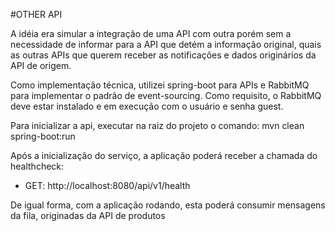 #OTHER API

A idéia era simular a integração de uma API com outra porém sem a necessidade de informar para a API que detém a informação original, quais as outras APIs que querem receber as notificações e dados originários da API de origem.

Como implementação técnica, utilizei spring-boot para APIs e RabbitMQ para implementar o padrão de event-sourcing.
Como requisito, o RabbitMQ deve estar instalado e em execução com o usuário e senha guest.

Para inicializar a api, executar na raiz do projeto o comando: mvn clean spring-boot:run

Após a inicialização do serviço, a aplicação poderá receber a chamada do  healthcheck:
- GET: http://localhost:8080/api/v1/health

De igual forma, com a aplicação rodando, esta poderá consumir mensagens da fila, originadas da API de produtos
